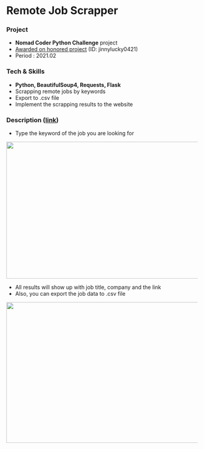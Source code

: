 <p align = "center">
  
# Remote Job Scrapper
  
</p>
   
### Project
- **Nomad Coder Python Challenge** project
- [Awarded on honored project](https://nomadcoders.co/community/thread/499) (ID: jinnylucky0421)
- Period : 2021.02
   
### Tech & Skills
- **Python, BeautifulSoup4, Requests, Flask**
- Scrapping remote jobs by keywords
- Export to .csv file
- Implement the scrapping results to the website
   
### Description ([link](https://replit.com/@babydoyaji/remotejobscrapper))
       
- Type the keyword of the job you are looking for 
<img src="https://user-images.githubusercontent.com/44825270/111299319-22f92580-8693-11eb-99bf-08e8b9cfbed1.png" width="600" height="360">
     
- All results will show up with job title, company and the link
- Also, you can export the job data to .csv file
<img src="https://user-images.githubusercontent.com/44825270/111300629-a49d8300-8694-11eb-8e23-e5e36642d651.png" width="600" height="370">
